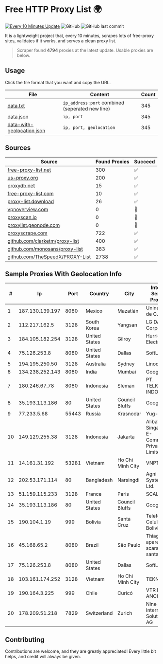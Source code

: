 
# Free HTTP Proxy List 🌍

[![Every 10 Minutes Update](https://github.com/mertguvencli/http-proxy-list/actions/workflows/main.yml/badge.svg?branch=main)](https://github.com/mertguvencli/http-proxy-list/actions/workflows/main.yml)
![GitHub](https://img.shields.io/github/license/mertguvencli/http-proxy-list)
![GitHub last commit](https://img.shields.io/github/last-commit/mertguvencli/http-proxy-list)

It is a lightweight project that, every 10 minutes, scrapes lots of free-proxy sites, validates if it works, and serves a clean proxy list.


> Scraper found **4794** proxies at the latest update. Usable proxies are below.

## Usage

Click the file format that you want and copy the URL.


|File|Content|Count|
|----|-------|-----|
|[data.txt](https://raw.githubusercontent.com/mertguvencli/http-proxy-list/main/proxy-list/data.txt)|`ip_address:port` combined (seperated new line)|345|
|[data.json](https://raw.githubusercontent.com/mertguvencli/http-proxy-list/main/proxy-list/data.json)|`ip, port`|345|
|[data-with-geolocation.json](https://raw.githubusercontent.com/mertguvencli/http-proxy-list/main/proxy-list/data-with-geolocation.json)|`ip, port, geolocation`|345|

## Sources

|Source|Found Proxies|Succeed|
|------|-------------|-------|
|[free-proxy-list.net](https://free-proxy-list.net)|300|✅|
|[us-proxy.org](https://www.us-proxy.org)|200|✅|
|[proxydb.net](http://proxydb.net)|15|✅|
|[free-proxy-list.com](https://free-proxy-list.com/?page=&port=&type%5B%5D=http&type%5B%5D=https&up_time=0&search=Search)|10|✅|
|[proxy-list.download](https://www.proxy-list.download/HTTP)|26|✅|
|[vpnoverview.com](https://vpnoverview.com/privacy/anonymous-browsing/free-proxy-servers)|0|🚫|
|[proxyscan.io](https://www.proxyscan.io)|0|🚫|
|[proxylist.geonode.com](https://proxylist.geonode.com/api/proxy-list?limit=300&page=1&sort_by=lastChecked&sort_type=desc&protocols=http,https)|0|🚫|
|[proxyscrape.com](https://api.proxyscrape.com/v2/?request=displayproxies&protocol=http&timeout=10000&country=all&ssl=all&anonymity=all)|722|✅|
|[github.com/clarketm/proxy-list](https://raw.githubusercontent.com/clarketm/proxy-list/master/proxy-list-raw.txt)|400|✅|
|[github.com/monosans/proxy-list](https://raw.githubusercontent.com/monosans/proxy-list/main/proxies/http.txt)|383|✅|
|[github.com/TheSpeedX/PROXY-List](https://raw.githubusercontent.com/TheSpeedX/PROXY-List/master/http.txt)|2738|✅|


## Sample Proxies With Geolocation Info

|#|Ip|Port|Country|City|Internet Service Provider|
|-|--|----|-------|----|-------------------------|
|1|187.130.139.197|8080|Mexico|Mazatlán|Uninet S.A. de C.V.|
|2|112.217.162.5|3128|South Korea|Yangsan|LG DACOM Corporation|
|3|184.105.182.254|3128|United States|Gilroy|Hurricane Electric LLC|
|4|75.126.253.8|8080|United States|Dallas|SoftLayer|
|5|194.195.250.50|3128|Australia|Sydney|Linode, LLC|
|6|134.238.252.143|8080|India|Mumbai|Google LLC|
|7|180.246.67.78|8080|Indonesia|Sleman|PT. TELKOM INDONESIA|
|8|35.193.113.186|80|United States|Council Bluffs|Google LLC|
|9|77.233.5.68|55443|Russia|Krasnodar|Yug-Link|
|10|149.129.255.38|3128|Indonesia|Jakarta|Alibaba.com Singapore E-Commerce Private Limited|
|11|14.161.31.192|53281|Vietnam|Ho Chi Minh City|VNPT|
|12|202.53.171.114|80|Bangladesh|Narsingdi|Agni Systems Ltd.|
|13|51.159.115.233|3128|France|Paris|SCALEWAY|
|14|35.193.113.186|80|United States|Council Bluffs|Google LLC|
|15|190.104.1.19|999|Bolivia|Santa Cruz|Telefónica Celular de Bolivia S.A.|
|16|45.168.65.2|8080|Brazil|São Paulo|Thiago aparecido scaramuzza santana|
|17|75.126.253.8|8080|United States|Dallas|SoftLayer|
|18|103.161.174.252|3128|Vietnam|Ho Chi Minh City|TEKNIX|
|19|190.164.3.225|999|Chile|Curicó|VTR BANDA ANCHA S.A.|
|20|178.209.51.218|7829|Switzerland|Zurich|Nine Internet Solutions AG|



## Contributing

Contributions are welcome, and they are greatly appreciated! Every
little bit helps, and credit will always be given.

